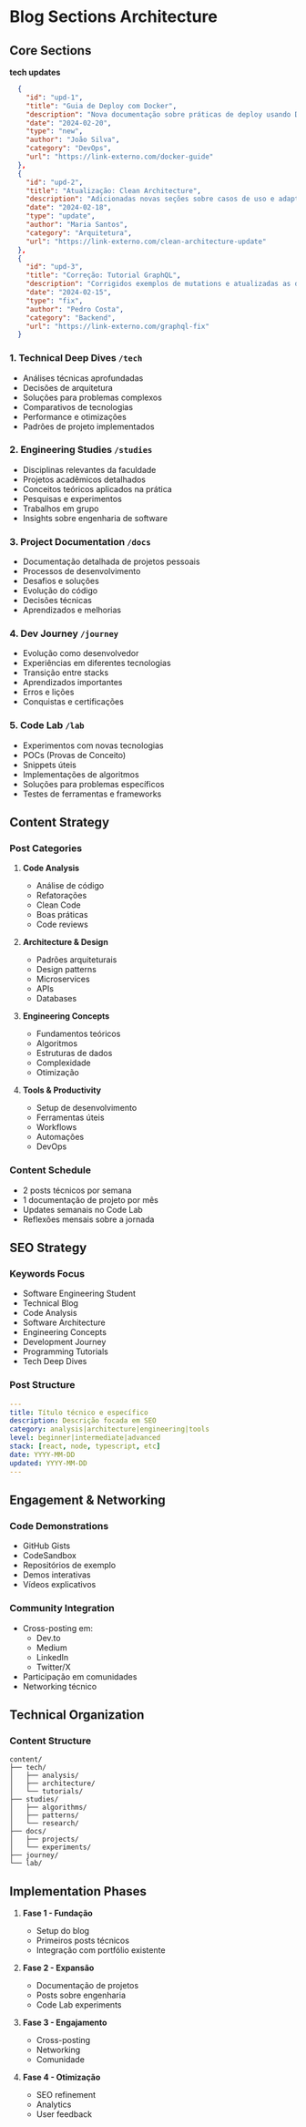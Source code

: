 # Blog Sections Architecture

## Core Sections


**tech updates**

```json
  {
    "id": "upd-1",
    "title": "Guia de Deploy com Docker",
    "description": "Nova documentação sobre práticas de deploy usando Docker e Docker Compose.",
    "date": "2024-02-20",
    "type": "new",
    "author": "João Silva",
    "category": "DevOps",
    "url": "https://link-externo.com/docker-guide"
  },
  {
    "id": "upd-2",
    "title": "Atualização: Clean Architecture",
    "description": "Adicionadas novas seções sobre casos de uso e adaptadores.",
    "date": "2024-02-18",
    "type": "update",
    "author": "Maria Santos",
    "category": "Arquitetura",
    "url": "https://link-externo.com/clean-architecture-update"
  },
  {
    "id": "upd-3",
    "title": "Correção: Tutorial GraphQL",
    "description": "Corrigidos exemplos de mutations e atualizadas as dependências.",
    "date": "2024-02-15",
    "type": "fix",
    "author": "Pedro Costa",
    "category": "Backend",
    "url": "https://link-externo.com/graphql-fix"
  }
```


### 1. Technical Deep Dives `/tech`
- Análises técnicas aprofundadas
- Decisões de arquitetura
- Soluções para problemas complexos
- Comparativos de tecnologias
- Performance e otimizações
- Padrões de projeto implementados

### 2. Engineering Studies `/studies`
- Disciplinas relevantes da faculdade
- Projetos acadêmicos detalhados
- Conceitos teóricos aplicados na prática
- Pesquisas e experimentos
- Trabalhos em grupo
- Insights sobre engenharia de software

### 3. Project Documentation `/docs`
- Documentação detalhada de projetos pessoais
- Processos de desenvolvimento
- Desafios e soluções
- Evolução do código
- Decisões técnicas
- Aprendizados e melhorias

### 4. Dev Journey `/journey`
- Evolução como desenvolvedor
- Experiências em diferentes tecnologias
- Transição entre stacks
- Aprendizados importantes
- Erros e lições
- Conquistas e certificações

### 5. Code Lab `/lab`
- Experimentos com novas tecnologias
- POCs (Provas de Conceito)
- Snippets úteis
- Implementações de algoritmos
- Soluções para problemas específicos
- Testes de ferramentas e frameworks

## Content Strategy

### Post Categories
1. **Code Analysis**
   - Análise de código
   - Refatorações
   - Clean Code
   - Boas práticas
   - Code reviews

2. **Architecture & Design**
   - Padrões arquiteturais
   - Design patterns
   - Microservices
   - APIs
   - Databases

3. **Engineering Concepts**
   - Fundamentos teóricos
   - Algoritmos
   - Estruturas de dados
   - Complexidade
   - Otimização

4. **Tools & Productivity**
   - Setup de desenvolvimento
   - Ferramentas úteis
   - Workflows
   - Automações
   - DevOps

### Content Schedule
- 2 posts técnicos por semana
- 1 documentação de projeto por mês
- Updates semanais no Code Lab
- Reflexões mensais sobre a jornada

## SEO Strategy

### Keywords Focus
- Software Engineering Student
- Technical Blog
- Code Analysis
- Software Architecture
- Engineering Concepts
- Development Journey
- Programming Tutorials
- Tech Deep Dives

### Post Structure
```yaml
---
title: Título técnico e específico
description: Descrição focada em SEO
category: analysis|architecture|engineering|tools
level: beginner|intermediate|advanced
stack: [react, node, typescript, etc]
date: YYYY-MM-DD
updated: YYYY-MM-DD
---
```

## Engagement & Networking

### Code Demonstrations
- GitHub Gists
- CodeSandbox
- Repositórios de exemplo
- Demos interativas
- Vídeos explicativos

### Community Integration
- Cross-posting em:
  - Dev.to
  - Medium
  - LinkedIn
  - Twitter/X
- Participação em comunidades
- Networking técnico

## Technical Organization

### Content Structure
```
content/
├── tech/
│   ├── analysis/
│   ├── architecture/
│   └── tutorials/
├── studies/
│   ├── algorithms/
│   ├── patterns/
│   └── research/
├── docs/
│   ├── projects/
│   └── experiments/
├── journey/
└── lab/
```

## Implementation Phases

1. **Fase 1 - Fundação**
   - Setup do blog
   - Primeiros posts técnicos
   - Integração com portfólio existente

2. **Fase 2 - Expansão**
   - Documentação de projetos
   - Posts sobre engenharia
   - Code Lab experiments

3. **Fase 3 - Engajamento**
   - Cross-posting
   - Networking
   - Comunidade

4. **Fase 4 - Otimização**
   - SEO refinement
   - Analytics
   - User feedback
